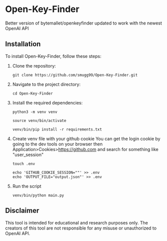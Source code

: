 # Open-Key-Finder
Better version of bytemallet/openkeyfinder updated to work with the newest OpenAI API

## Installation
To install Open-Key-Finder, follow these steps:

1. Clone the repository:
	```shell
	git clone https://github.com/smugg99/Open-Key-Finder.git
	```

2. Navigate to the project directory:
	```shell
	cd Open-Key-Finder
	```

3. Install the required dependencies:
	```shell
	python3 -m venv venv
	```
	```shell
	source venv/bin/activate
	```
	```shell
	venv/bin/pip install -r requirements.txt
	```

4. Create venv file with your github cookie
	You can get the login cookie by going to the dev tools on your browser then
	Application>Cookies>https://github.com and search for something like "user_session"

	```shell
	touch .env
	```
	```shell
	echo 'GITHUB_COOKIE_SESSION=""' >> .env
	echo 'OUTPUT_FILE="output.json"' >> .env
	```
	
5. Run the script
	```shell
	venv/bin/python main.py
	```

## Disclaimer 
This tool is intended for educational and research purposes only. The creators of this tool are not responsible for any misuse or unauthorized to OpenAI API.